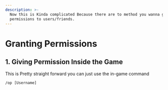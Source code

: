 ```yaml
---
description: >-
  Now this is Kinda complicated Because there are to method you wanna give
  permissions to users/friends.
---
```


# Granting Permissions



## 1. Giving Permission Inside the Game

This is Pretty straight forward you can just use the in-game command

```html
/op [Username]
```
